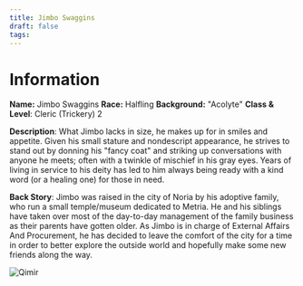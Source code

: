 ```yaml
---
title: Jimbo Swaggins
draft: false
tags:
---
```

# Information
**Name:** Jimbo Swaggins 
**Race:** Halfling 
**Background:** "Acolyte"
**Class & Level**: Cleric (Trickery) 2

**Description**: What Jimbo lacks in size, he makes up for in smiles and appetite. Given his small stature and nondescript appearance, he strives to stand out by donning his "fancy coat" and striking up conversations with anyone he meets; often with a twinkle of mischief in his gray eyes. Years of living in service to his deity has led to him always being ready with a kind word (or a healing one) for those in need.

**Back Story**: Jimbo was raised in the city of Noria by his adoptive family, who run a small temple/museum dedicated to Metria. He and his siblings have taken over most of the day-to-day management of the family business as their parents have gotten older. As Jimbo is in charge of External Affairs And Procurement, he has decided to leave the comfort of the city for a time in order to better explore the outside world and hopefully make some new friends along the way.

![Qimir](images/Jimbo.png)


